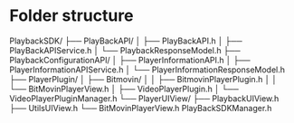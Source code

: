 # Folder structure

PlaybackSDK/
├── PlayBackAPI/
│   ├── PlayBackAPI.h
│   ├── PlayBackAPIService.h
│   └── PlaybackResponseModel.h
├── PlaybackConfigurationAPI/
│   ├── PlayerInformationAPI.h
│   ├── PlayerInformationAPIService.h
│   └── PlayerInformationResponseModel.h
├── PlayerPlugin/
│   ├── Bitmovin/
│   │   ├── BitmovinPlayerPlugin.h
│   │   └── BitMovinPlayerView.h
│   ├── VideoPlayerPlugin.h
│   └── VideoPlayerPluginManager.h
└── PlayerUIView/
    ├── PlaybackUIView.h
    ├── UtilsUIView.h
    └── BitMovinPlayerView.h
PlayBackSDKManager.h
